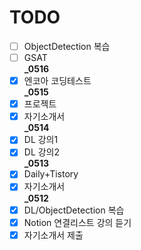 # TODO
- [ ] ObjectDetection 복습
- [ ] GSAT  
**_0516**
- [X] 엔코아 코딩테스트  
**_0515**
- [X] 프로젝트
- [X] 자기소개서  
**_0514**
- [X] DL 강의1
- [X] DL 강의2<br>
**_0513**
- [X] Daily+Tistory
- [X] 자기소개서<br>
**_0512**
- [x] DL/ObjectDetection 복습
- [x] Notion 연결리스트 강의 듣기
- [x] 자기소개서 제출

